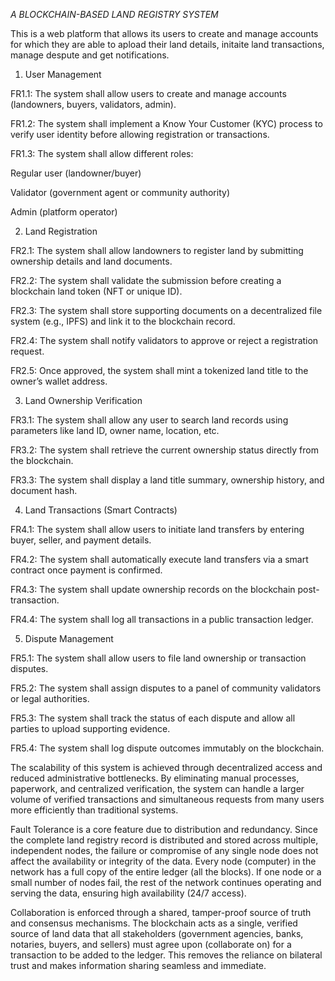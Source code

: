 _A BLOCKCHAIN-BASED LAND REGISTRY SYSTEM_

This is a web platform that allows its users to create and manage accounts for which they are able to apload their land details, initaite land transactions, manage despute and get notifications.

1. User Management

FR1.1: The system shall allow users to create and manage accounts (landowners, buyers, validators, admin).

FR1.2: The system shall implement a Know Your Customer (KYC) process to verify user identity before allowing registration or transactions.

FR1.3: The system shall allow different roles:

Regular user (landowner/buyer)

Validator (government agent or community authority)

Admin (platform operator)

2. Land Registration

FR2.1: The system shall allow landowners to register land by submitting ownership details and land documents.

FR2.2: The system shall validate the submission before creating a blockchain land token (NFT or unique ID).

FR2.3: The system shall store supporting documents on a decentralized file system (e.g., IPFS) and link it to the blockchain record.

FR2.4: The system shall notify validators to approve or reject a registration request.

FR2.5: Once approved, the system shall mint a tokenized land title to the owner’s wallet address.

3. Land Ownership Verification

FR3.1: The system shall allow any user to search land records using parameters like land ID, owner name, location, etc.

FR3.2: The system shall retrieve the current ownership status directly from the blockchain.

FR3.3: The system shall display a land title summary, ownership history, and document hash.

4. Land Transactions (Smart Contracts)

FR4.1: The system shall allow users to initiate land transfers by entering buyer, seller, and payment details.

FR4.2: The system shall automatically execute land transfers via a smart contract once payment is confirmed.

FR4.3: The system shall update ownership records on the blockchain post-transaction.

FR4.4: The system shall log all transactions in a public transaction ledger.

5. Dispute Management

FR5.1: The system shall allow users to file land ownership or transaction disputes.

FR5.2: The system shall assign disputes to a panel of community validators or legal authorities.

FR5.3: The system shall track the status of each dispute and allow all parties to upload supporting evidence.

FR5.4: The system shall log dispute outcomes immutably on the blockchain.

The scalability of this system is achieved through decentralized access and reduced administrative bottlenecks. By eliminating manual processes, paperwork, and centralized verification, the system can handle a larger volume of verified transactions and simultaneous requests from many users more efficiently than traditional systems.


Fault Tolerance is a core feature due to distribution and redundancy. Since the complete land registry record is distributed and stored across multiple, independent nodes, the failure or compromise of any single node does not affect the availability or integrity of the data. Every node (computer) in the network has a full copy of the entire ledger (all the blocks). If one node or a small number of nodes fail, the rest of the network continues operating and serving the data, ensuring high availability (24/7 access).

Collaboration is enforced through a shared, tamper-proof source of truth and consensus mechanisms. The blockchain acts as a single, verified source of land data that all stakeholders (government agencies, banks, notaries, buyers, and sellers) must agree upon (collaborate on) for a transaction to be added to the ledger. This removes the reliance on bilateral trust and makes information sharing seamless and immediate.
